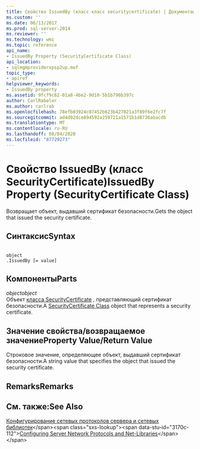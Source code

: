 ```yaml
---
title: Свойство IssuedBy (класс класс securitycertificate) | Документация Майкрософт
ms.custom: ''
ms.date: 06/13/2017
ms.prod: sql-server-2014
ms.reviewer: ''
ms.technology: wmi
ms.topic: reference
api_name:
- IssuedBy Property (SecurityCertificate Class)
api_location:
- sqlmgmproviderxpsp2up.mof
topic_type:
- apiref
helpviewer_keywords:
- IssuedBy property
ms.assetid: 9fcf9c62-01a8-4be2-9d10-5b1b796b397c
author: CarlRabeler
ms.author: carlrab
ms.openlocfilehash: 78efb03924c07452b623b427021a3f89f6e2fc7f
ms.sourcegitcommit: ad4d92dce894592a259721a1571b1d8736abacdb
ms.translationtype: MT
ms.contentlocale: ru-RU
ms.lasthandoff: 08/04/2020
ms.locfileid: "87729273"
---
```

# <a name="issuedby-property-securitycertificate-class"></a><span data-ttu-id="3170c-102">Свойство IssuedBy (класс SecurityCertificate)</span><span class="sxs-lookup"><span data-stu-id="3170c-102">IssuedBy Property (SecurityCertificate Class)</span></span>
  <span data-ttu-id="3170c-103">Возвращает объект, выдавший сертификат безопасности.</span><span class="sxs-lookup"><span data-stu-id="3170c-103">Gets the object that issued the security certificate.</span></span>  
  
## <a name="syntax"></a><span data-ttu-id="3170c-104">Синтаксис</span><span class="sxs-lookup"><span data-stu-id="3170c-104">Syntax</span></span>  
  
```  
  
object  
.IssuedBy [= value]  
```  
  
## <a name="parts"></a><span data-ttu-id="3170c-105">Компоненты</span><span class="sxs-lookup"><span data-stu-id="3170c-105">Parts</span></span>  
 <span data-ttu-id="3170c-106">*object*</span><span class="sxs-lookup"><span data-stu-id="3170c-106">*object*</span></span>  
 <span data-ttu-id="3170c-107">Объект [класса SecurityCertificate](securitycertificate-class.md) , представляющий сертификат безопасности.</span><span class="sxs-lookup"><span data-stu-id="3170c-107">A [SecurityCertificate Class](securitycertificate-class.md) object that represents a security certificate.</span></span>  
  
## <a name="property-valuereturn-value"></a><span data-ttu-id="3170c-108">Значение свойства/возвращаемое значение</span><span class="sxs-lookup"><span data-stu-id="3170c-108">Property Value/Return Value</span></span>  
 <span data-ttu-id="3170c-109">Строковое значение, определяющее объект, выдавший сертификат безопасности.</span><span class="sxs-lookup"><span data-stu-id="3170c-109">A string value that specifies the object that issued the security certificate.</span></span>  
  
## <a name="remarks"></a><span data-ttu-id="3170c-110">Remarks</span><span class="sxs-lookup"><span data-stu-id="3170c-110">Remarks</span></span>  
  
## <a name="see-also"></a><span data-ttu-id="3170c-111">См. также:</span><span class="sxs-lookup"><span data-stu-id="3170c-111">See Also</span></span>  
 <span data-ttu-id="3170c-112">[Конфигурирование сетевых протоколов сервера и сетевых библиотек](https://msdn.microsoft.com/library/ms177485\(v=sql.100\).aspx)</span><span class="sxs-lookup"><span data-stu-id="3170c-112">[Configuring Server Network Protocols and Net-Libraries](https://msdn.microsoft.com/library/ms177485\(v=sql.100\).aspx)</span></span>  
  
  
